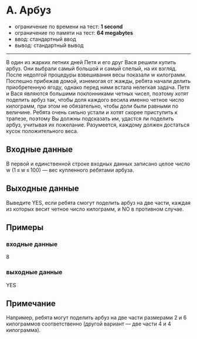 # A. Арбуз

- ограничение по времени на тест: **1 second**
- ограничение по памяти на тест: **64 megabytes**
- ввод: стандартный ввод
- вывод: стандартный вывод

---

В один из жарких летних дней Петя и его друг Вася решили купить арбуз.
Они выбрали самый большой и самый спелый, на их взгляд.
После недолгой процедуры взвешивания весы показали w килограмм.
Поспешно прибежав домой, изнемогая от жажды, ребята начали делить приобретенную ягоду,
однако перед ними встала нелегкая задача.
Петя и Вася являются большими поклонниками четных чисел,
поэтому хотят поделить арбуз так, чтобы доля каждого весила
именно четное число килограмм, при этом не обязательно, чтобы
доли были равными по величине. Ребята очень сильно устали и хотят
скорее приступить к трапезе, поэтому Вы должны подсказать им,
удастся ли поделить арбуз, учитывая их пожелание.
Разумеется, каждому должен достаться кусок положительного веса.

## Входные данные
В первой и единственной строке входных данных записано целое число w (1 ≤ w ≤ 100) — вес купленного ребятами арбуза.

## Выходные данные
Выведите YES, если ребята смогут поделить арбуз на две части, каждая из которых весит четное число килограмм, и NO в противном случае.

## Примеры
### входные данные
8
### выходные данные
YES

## Примечание
Например, ребята могут поделить арбуз на две части размерами
2 и 6 килограммов соответственно
(другой вариант — две части 4 и 4 килограмма).
